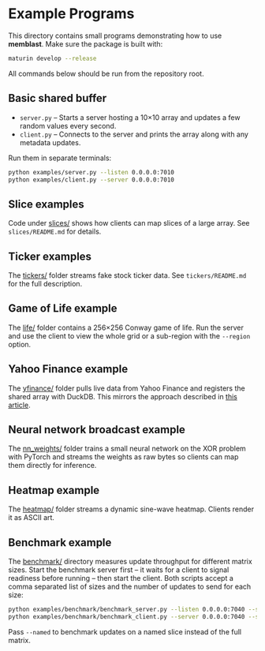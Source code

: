 # Example Programs

This directory contains small programs demonstrating how to use **memblast**. Make sure the package is built with:

```bash
maturin develop --release
```

All commands below should be run from the repository root.

## Basic shared buffer

- `server.py` – Starts a server hosting a 10×10 array and updates a few random values every second.
- `client.py` – Connects to the server and prints the array along with any metadata updates.

Run them in separate terminals:

```bash
python examples/server.py --listen 0.0.0.0:7010
python examples/client.py --server 0.0.0.0:7010
```

## Slice examples

Code under [slices/](slices/) shows how clients can map slices of a large array. See `slices/README.md` for details.

## Ticker examples

The [tickers/](tickers/) folder streams fake stock ticker data. See `tickers/README.md` for the full description.

## Game of Life example

The [life/](life/) folder contains a 256×256 Conway game of life. Run the server and
use the client to view the whole grid or a sub-region with the `--region` option.

## Yahoo Finance example

The [yfinance/](yfinance/) folder pulls live data from Yahoo Finance and
registers the shared array with DuckDB. This mirrors the approach described in
[this article](https://www.defconq.tech/docs/tutorials/realTimeStocks?trk=feed_main-feed-card_feed-article-content).

## Neural network broadcast example

The [nn_weights/](nn_weights/) folder trains a small neural network on the XOR problem with PyTorch and streams the weights as raw bytes so clients can map them directly for inference.

## Heatmap example

The [heatmap/](heatmap/) folder streams a dynamic sine-wave heatmap. Clients render it as ASCII art.


## Benchmark example

The [benchmark/](benchmark/) directory measures update throughput for different
matrix sizes. Start the benchmark server first – it waits for a client to signal
readiness before running – then start the client. Both scripts accept a comma
separated list of sizes and the number of updates to send for each size:

```bash
python examples/benchmark/benchmark_server.py --listen 0.0.0.0:7040 --sizes 128,256 --updates 1000
python examples/benchmark/benchmark_client.py --server 0.0.0.0:7040 --sizes 128,256 --updates 1000
```

Pass `--named` to benchmark updates on a named slice instead of the full matrix.
